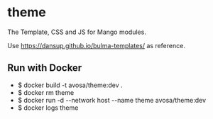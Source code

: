 # theme
The Template, CSS and JS for Mango modules.

Use https://dansup.github.io/bulma-templates/ as reference.

## Run with Docker
* $ docker build -t avosa/theme:dev .
* $ docker rm theme
* $ docker run -d --network host --name theme avosa/theme:dev
* $ docker logs theme
